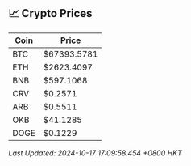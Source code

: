 ## 📈 Crypto Prices

| Coin | Price |
| ---- | ----- |
| BTC | $67393.5781 |
| ETH | $2623.4097 |
| BNB | $597.1068 |
| CRV | $0.2571 |
| ARB | $0.5511 |
| OKB | $41.1285 |
| DOGE | $0.1229 |

_Last Updated: 2024-10-17 17:09:58.454 +0800 HKT_